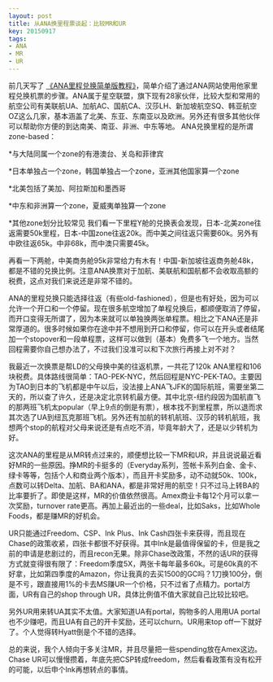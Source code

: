 ```yaml
---
layout: post
title: 从ANA换里程票谈起：比较MR和UR
key: 20150917
tags:
- ANA
- MR
- UR
---
```


前几天写了
[《ANA里程兑换简单版教程》](https://willguxy.wordpress.com/2015/09/15/ana%E9%87%8C%E7%A8%8B%E5%85%91%E6%8D%A2%E7%AE%80%E5%8D%95%E7%89%88%E6%95%99%E7%A8%8B/)，简单介绍了通过ANA网站使用他家里程兑换机票的步骤。ANA属于星空联盟，旗下现有28家伙伴，比较大型和常用的航空公司有美联航UA、加航AC、国航CA、汉莎LH、新加坡航空SQ、韩亚航空OZ这么几家，基本涵盖了北美、东亚、东南亚以及欧洲。另外还有很多其他伙伴可以帮助你方便的到达南美、南亚、非洲、中东等地。
ANA兑换里程的是所谓zone-based：

*与大陆同属一个zone的有港澳台、关岛和菲律宾

	
*日本单独占一个zone，韩国单独占一个zone，亚洲其他国家算一个zone

	
*北美包括了美加、阿拉斯加和墨西哥

	
*中东和非洲算一个zone，夏威夷单独算一个zone

	
*其他zone划分比较常见
我们看一下里程Y舱的兑换表会发现，日本-北美zone往返需要50k里程，日本-中国zone往返20k。而中美之间往返只需要60k。另外有中欧往返65k。中非68k，而中澳只需要45k。

再看一下两舱，中美商务舱95k非常给力有木有！中国-新加坡往返商务舱48k，都是不错的兑换比例。注意ANA换票对于加航、美联航和国航都不会收取高额的税费，这点对我们来说还是非常不错的。

ANA的里程兑换只能选择往返（有些old-fashioned），但是也有好处，因为可以允许一个开口和一个停留。现在很多航空增加了单程兑换后，都顺便取消了停留，而开口变得无所谓了，因为本来就可以单独换两张单程票。相比之下ANA还是非常厚道的。很多时候如果你在途中并不想用到开口和停留，你可以在开头或者结尾加一个stopover和一段单程票，这样可以做到（基本）免费多飞一个地方。当然回程需要你自己想办法了，不过我们没准可以和下次旅行再接上对不对？

我最近一次换票是帮LD的父母换中美的往返机票，一共花了120k ANA里程和106块税费。具体路线很简单：TAO-PEK-NYC，然后回程是NYC-PEK-TAO。主要因为TAO到日本的飞机都是中午以后，没法接上ANA飞JFK的国际航班，需要坐第二天的，所以查了许久，还是决定北京转机最方便。其中北京-纽约段因为国航直飞的那两班飞机太popular（早上9点的倒是有票），根本找不到里程票，所以退而求其次选了UA到纽瓦克那班飞机。另外还有加航的转机航班、汉莎的转机航班，我想两个stop的航程对父母来说还是有点吃不消，毕竟年龄大了，还是以少转机为好。

这次ANA的里程是从MR转点过来的，顺便想比较一下MR和UR，并且说说最近看好MR的一些原因。挣MR的卡挺多的（Everyday系列，签帐卡系列白金、金卡、绿卡等等，包括个人和商业两个版本），而且开卡奖励多，动不动就50k、100k，点数可以转Delta、加航、BA和ANA，都是非常好用的航空！只不过马上转BA的比率要折了。即使是这样，MR的价值依然很高。Amex商业卡每12个月可以拿一次奖励，turnover rate更高。再加上最近出的一些deal，比如Saks，比如Whole Foods，都是赚MR的好机会。

UR只能通过Freedom、CSP、Ink Plus、Ink Cash四张卡来获得，而且现在Chase的政策收紧，四张卡都很不好获得。其中Ink是最值得保留的卡，但是我之前的申请是悲剧过的，而且recon无果。除非Chase改政策，不然的话UR的获得方式就变得很有限了：Freedom季度5X，两张卡每年最多60k。可是60k真的不好拿，比如第四季度的Amazon，你让我真的去买1500的GC吗？1刀换100分，倒是不亏，跟直接用1%的卡去MS赚UR一个价格，只不过省了点精力。portal方面，UR有自己的shop through UR，具体比例值不值大家就自己比较比较吧。

另外UR用来转UA其实不太值。大家知道UA有portal，购物多的人用用UA portal也不少赚吧，而且UA有自己的开卡奖励，还可以churn。UR用来top off一下就好了。个人觉得转Hyatt倒是个不错的选择。

总的来说，我个人倾向于多关注MR，并且尽量把一些spending放在Amex这边。Chase UR可以慢慢攒着，年底先把CSP转成freedom，然后看看政策有没有松开的可能，以后申个Ink再想转点的事情。